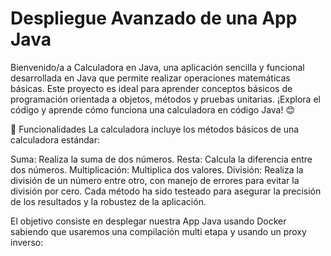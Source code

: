 # Despliegue Avanzado de una App Java

Bienvenido/a a Calculadora en Java, una aplicación sencilla y funcional desarrollada en Java que permite realizar operaciones matemáticas básicas. Este proyecto es ideal para aprender conceptos básicos de programación orientada a objetos, métodos y pruebas unitarias. ¡Explora el código y aprende cómo funciona una calculadora en código Java! 😊

🚀 Funcionalidades
La calculadora incluye los métodos básicos de una calculadora estándar:

Suma: Realiza la suma de dos números.
Resta: Calcula la diferencia entre dos números.
Multiplicación: Multiplica dos valores.
División: Realiza la división de un número entre otro, con manejo de errores para evitar la división por cero.
Cada método ha sido testeado para asegurar la precisión de los resultados y la robustez de la aplicación.

El objetivo consiste en desplegar nuestra App Java usando Docker sabiendo que usaremos una compilación multi etapa y usando un proxy inverso:










    















